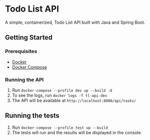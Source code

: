 # Todo List API

A simple, containerized, Todo List API built with Java and Spring Boot.

## Getting Started

### Prerequisites

- [Docker](https://docs.docker.com/get-docker/)
- [Docker Compose](https://docs.docker.com/compose/install/)

### Running the API

1. Run `docker-compose --profile dev up --build -d`
2. To see the logs, run `docker logs -f tl-api-dev`
3. The API will be available at `http://localhost:8080/api/tasks/`

## Running the tests

1. Run `docker-compose --profile test up --build`
2. The tests will run and the results will be displayed in the console.

